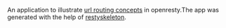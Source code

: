 An  application to illustrate [url routing concepts](http://staticshin.com/programming/openresty-routing.html) in openresty.The app was generated with the help of [restyskeleton](https://github.com/brickcap/restyskeleton).

